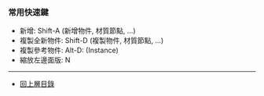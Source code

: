 ### 常用快速鍵

- 新增: Shift-A (新增物件, 材質節點, ...)
- 複製全新物件: Shift-D (複製物件, 材質節點, ...)
- 複製參考物件: Alt-D: (Instance)
- 縮放左邊面版: N
___

- [回上層目錄](./index.md)
